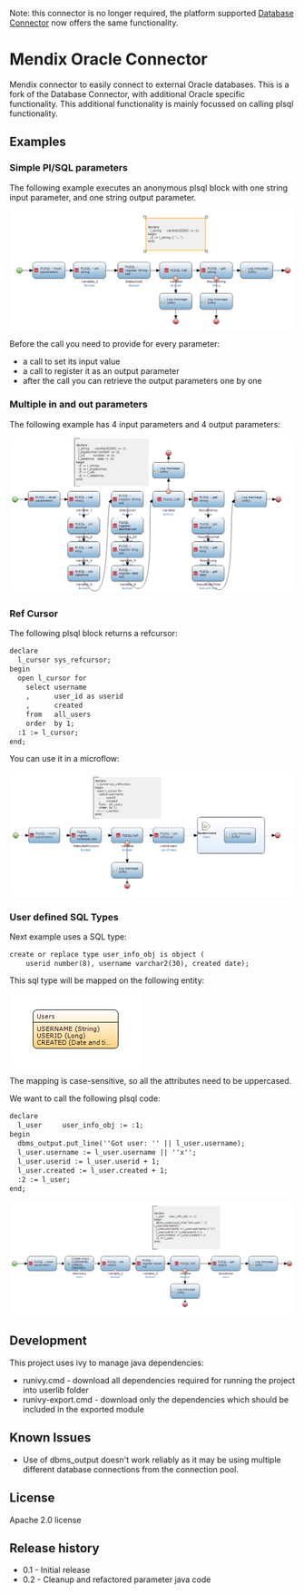 Note: this connector is no longer required, the platform supported [Database Connector][6] now offers the same functionality.

# Mendix Oracle Connector

Mendix connector to easily connect to external Oracle databases.
This is a fork of the Database Connector, with additional Oracle specific functionality.
This additional functionality is mainly focussed on calling plsql functionality.

## Examples

### Simple Pl/SQL parameters

The following example executes an anonymous plsql block with one string input parameter, and one string output parameter.

 ![Anonymous pl/sql block with String parameters][1]
 
Before the call you need to provide for every parameter:
* a call to set its input value
* a call to register it as an output parameter
* after the call you can retrieve the output parameters one by one

### Multiple in and out parameters

The following example has 4 input parameters and 4 output parameters:

 ![Multiple in and out parameters with plsql block][2]

### Ref Cursor

The following plsql block returns a refcursor:

    declare
      l_cursor sys_refcursor;
    begin
      open l_cursor for
        select username
        ,      user_id as userid
        ,      created 
        from   all_users
        order  by 1;
      :1 := l_cursor;
    end;

You can use it in a microflow:

 ![Using a user defined SQL type in a plsql block][4]

### User defined SQL Types

Next example uses a SQL type:

    create or replace type user_info_obj is object (
        userid number(8), username varchar2(30), created date);

This sql type will be mapped on the following entity:

 ![Entity for SQL type][5]
 
The mapping is case-sensitive, so all the attributes need to be uppercased.

We want to call the following plsql code:

    declare
      l_user     user_info_obj := :1;
    begin
      dbms_output.put_line(''Got user: '' || l_user.username);
      l_user.username := l_user.username || ''x''; 
      l_user.userid := l_user.userid + 1;
      l_user.created := l_user.created + 1;
      :2 := l_user;
    end;

 ![Reading from a refcursor in a plsql block][3]
 
## Development

This project uses ivy to manage java dependencies:
* runivy.cmd - download all dependencies required for running the project into userlib folder
* runivy-export.cmd - download only the dependencies which should be included in the exported module

## Known Issues

* Use of dbms_output doesn't work reliably as it may be using multiple different database connections from the connection pool.

## License

Apache 2.0 license

## Release history

* 0.1 - Initial release
* 0.2 - Cleanup and refactored parameter java code

 [1]: docs/images/plsql_string_par_mf.png
 [2]: docs/images/plsql_multiple_pars_mf.png
 [3]: docs/images/sql_object_type_mf.png
 [4]: docs/images/plsql_refcursor_mf.png
 [5]: docs/images/sql_type_entity.png
 [6]: https://marketplace.mendix.com/link/component/2888
